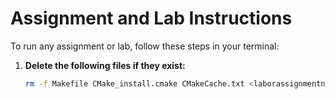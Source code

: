# Assignment and Lab Instructions

To run any assignment or lab, follow these steps in your terminal:

1. **Delete the following files if they exist:**
   ```bash
   rm -f Makefile CMake_install.cmake CMakeCache.txt <laborassignmentname>.exe

